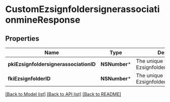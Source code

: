 # CustomEzsignfoldersignerassociationmineResponse

## Properties
Name | Type | Description | Notes
------------ | ------------- | ------------- | -------------
**pkiEzsignfoldersignerassociationID** | **NSNumber*** | The unique ID of the Ezsignfoldersignerassociation | 
**fkiEzsignfolderID** | **NSNumber*** | The unique ID of the Ezsignfolder | 

[[Back to Model list]](../README.md#documentation-for-models) [[Back to API list]](../README.md#documentation-for-api-endpoints) [[Back to README]](../README.md)


